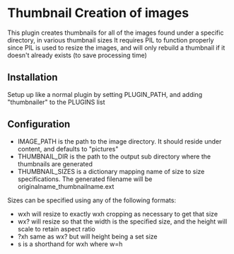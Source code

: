 Thumbnail Creation of images
============================

This plugin creates thumbnails for all of the images found under a specific directory, in various thumbnail sizes
It requires PIL to function properly since PIL is used to resize the images, and will only rebuild a thumbnail if it
doesn't already exists (to save processing time)

Installation
-------------

Setup up like a normal plugin by setting PLUGIN_PATH, and adding "thumbnailer" to the PLUGINS list

Configuration
-------------

* IMAGE_PATH is the path to the image directory.  It should reside under content, and defaults to "pictures"
* THUMBNAIL_DIR is the path to the output sub directory where the thumbnails are generated
* THUMBNAIL_SIZES is a dictionary mapping name of size to size specifications.
  The generated filename will be originalname_thumbnailname.ext

Sizes can be specified using any of the following formats:

* wxh will resize to exactly wxh cropping as necessary to get that size
* wx? will resize so that the width is the specified size, and the height will scale to retain aspect ratio
* ?xh same as wx? but will height being a set size
* s is a shorthand for wxh where w=h